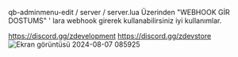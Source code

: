 qb-adminmenu-edit / server / server.lua Üzerinden "WEBHOOK GİR DOSTUMS" ' lara webhook girerek kullanabilirsiniz iyi kullanımlar.

https://discord.gg/zdevelopment 
https://discord.gg/zdevstore
![Ekran görüntüsü 2024-08-07 085925](https://github.com/user-attachments/assets/315497e7-1093-4f8f-9c4e-effd8a8ba580)
